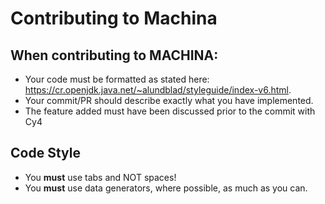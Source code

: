 # Contributing to Machina

## When contributing to MACHINA:
- Your code must be formatted as stated here: https://cr.openjdk.java.net/~alundblad/styleguide/index-v6.html.
- Your commit/PR should describe exactly what you have implemented.
- The feature added must have been discussed prior to the commit with Cy4

## Code Style
- You **must** use tabs and NOT spaces!
- You **must** use data generators, where possible, as much as you can.
